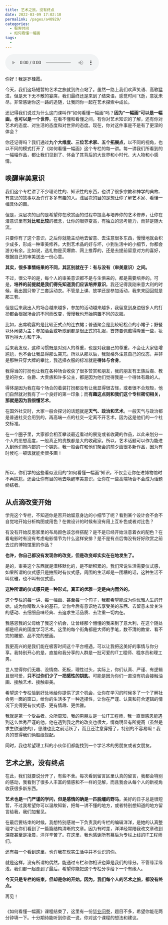 ```yaml
---
title: 艺术之旅，没有终点
date: 2022-03-09 17:02:10
permalink: /pages/a40929/
categories:
  - 极客时间
  - 如何看懂一幅画
tags:
  - 
---
```

<audio title="结束语.艺术之旅，没有终点" src="https://static001.geekbang.org/resource/audio/c3/48/c33c8b386370f997f589ce50965cf648.mp3" controls="controls"></audio> 
<p>你好！我是罗桂霞。</p><p>今天，我们这场短暂的艺术之旅就到终点站了。虽然一路上我们欢声笑语、高歌猛进，但是天下无不散的宴席，我们最终还是来到了结束语，感觉时间飞逝，意犹未尽。非常感谢你这一路的追随，让我同你一起在艺术探索中成长。</p><p>还记得我们说过为什么这门课叫作“如何看懂一幅画”吗？<strong>因为“一幅画”可以是一幅画，也可以是一个世界</strong>。在看不懂和看懂之间，有你对艺术知识的了解，还有你对艺术的态度、对生活的态度和对世界的态度。现在，你对这件事是不是有了更深的体会？</p><p>你还记得吗？我们通过<strong>九个大<strong><strong>维度</strong></strong>、三位艺术家、五个拓展点</strong>，以不同的视角，也以不同的模式打开了《如何看懂一幅画》这个专栏的每一讲。每一讲我们所看到的一幅幅作品，都让我们见到了、体会了其背后的大世界和小时代、大人物和小感情。</p><h2>唤醒审美意识</h2><p>我们这个专栏讲了不少理论性的、知识性的东西，也讲了很多宗教和神学的典故、有意思的故事以及许许多多有趣的人。浅层次的目的是想让你了解艺术家、看懂一幅具体的画。</p><p>但是，深层次的目的是希望你在欣赏画的过程中提高与培养你的艺术修养，让你在潜意识里有<strong>对比<strong><strong>和</strong></strong>比较</strong>的概念，让你的眼界变高，有独立的思考能力，而非是随大流。</p><p>只要你有了这个意识，之后你就能主动地去留意、去注意很多东西，慢慢地就会积少成多，形成一种审美修养。大到艺术品的好与坏，小到生活中的小细节，你都会游刃有余。比如说，选礼物是买爆款、网上推荐的，还是去提前留意对方的喜好，根据自己的审美送出一份心意。</p><!-- [[[read_end]]] --><p><strong>其实，很多事情结果的不同，其区别就在于：有与没有（审美意识）之间。</strong></p><p>不过，很公平的是，每个人的审美意识都不是与生俱来的，都是需要培养的。可是，<strong>培养的前提就是我们得先知道我们应该培养意识</strong>。我还记得我刚来意大利的时候，我出国只带了三套运动衣。不管是上课、放学还是参加活动，我来来回回就是那三套。</p><p>但是后来我出入的场合越来越多，参加的活动越来越多，我留意到身边很多人的打扮都会根据场合的不同而改变，慢慢我也开始购置不同的衣服。</p><p>比如，出席晚宴的是比较正式点的连衣裙；普通聚会是比较轻松点的小裙子；野餐以休闲装为主；参加酒会或听歌剧都是很正式的礼服，首饰要佩戴得隆重一些，妆容也得大方和干净。</p><p>后来我发现，这种习惯既是对别人的尊重，也是对我自己的尊重，不会让大家徒增尴尬，也不会让我显得那么突兀。所以从那以后，我就格外注意自己的仪态，并非是那种只穿大牌的攀比，我选择衣服的标准就是<strong>得体<strong><strong>与</strong></strong>合身</strong>。</p><p>我得当的打扮也让我在各种场合收获了很多赞赏和朋友，我的朋友有王族后裔、教皇的孙女、伯爵、大贵族和许多公主，都是因为他们觉得我是一个得体有趣的人。</p><p>得体是因为我在每个场合的着装打扮都没有让我显得很古怪，或者很不合规矩，他们自然就对我有了一个良好的第一印象；而<strong>有趣这点则和我们这个专栏密切相关，那就是因为我很懂艺术</strong>。</p><p>在国外社交时，大家一般会探讨的话题就是<strong>天气、政治和艺术</strong>。一般天气与政治都是普通社交会用到的，再高端一点的社交一定离不开艺术，因为这是他们的一个社交标准。</p><p>在一个圈子里，大家都会相互攀谈最近看过的展览或者收藏的作品，以此来划分一个人的思想高度，一般真正的贵族都是大的收藏家。所以，艺术话题可以作为能进入到他们圈内部的一个钥匙，我一般会在和他们聚会的前夕画很多新作品，因为有时候吃一顿饭就能卖很多画！</p><p><img src="https://static001.geekbang.org/resource/image/4e/c3/4ebb21f0c905df36fabc7c6fe7b652c3.jpg" alt="" title="《我是一条金鱼》[br]罗桂霞"></p><p><img src="https://static001.geekbang.org/resource/image/a9/a8/a9963645937e8b61bfd933039a9065a8.jpg" alt="" title="《我看见你了》[br]罗桂霞"></p><p>所以，你们学的这些看似没用的“如何看懂一幅画”知识，不仅会让你在进博物馆时不再尴尬，还会让你有目的地去唤醒审美意识，让你在一些高端场合不会成为话题终结者。</p><h2>从点滴改变开始</h2><p>学完这个专栏，不知道你是否开始留意身边的小细节了呢？看到某个设计会不会不自觉地开始分析构图或用色？在做设计的时候有没有用上互补色或者对比色？</p><p>有没有开始反思家里的布局颜色该怎样搭配？是不是已经开始注意着衣的配色？在看电影时有没有考虑电影情节为什么这样安排？是不是有点后悔没有好好欣赏之前去过的博物馆里的作品？</p><p><strong>也许，你自己都没有发现你的改变，但是改变却实实在在地发生了。</strong></p><p>是的，审美这个东西就是潜移默化的，是不断积累的。我们常说生活需要仪式感，如果所谓的仪式感只是拍照时有仪式感，周围的生活却是一团糟的话，这种生活不叫优雅，也不叫有仪式感。</p><p><strong>这种所谓的仪式感只是一种形式，真正的优雅一定是由内而外的。</strong></p><p>这个专栏的每一讲、每一幅画、甚至每一个句子，我都希望能成为你优雅人生的开始，成为你精致人生的基石，让你今后有意识地去享受美的东西、去留意未曾关注的感动、去细细品味经典、去追求生活品质、去注重一切内在。</p><p>我感恩我的父母给了我这个机会，让曾经那个懵懂的我来到了意大利，在这个随处都是经典的国度学习艺术。这里的每个街角都是大师的手笔，数不清的教堂、看不完的雕塑、品不完的壁画。</p><p>我更高兴的是我们能在极客时间这个平台相遇，可以让我把这美好的事情与你分享。我特别开心的是，直接和我分享的人群是一批可爱的IT工程师、程序员和理工男。</p><p>世人觉得你们无趣、没情商、死板，理性过头，实际上，你们认真、严谨、有逻辑且很可爱，<strong>只不过<strong><strong>你们</strong></strong>少了一把感性的钥匙</strong>，可能是因为你们一直没有机会接触油画、接触艺术、接触审美。</p><p>希望这个专栏恰到好处地给你提供了这个机会，让你在学习的时候多了一个了解社会另一面的窗口，给你的生活多了一种选择性，让你在严谨、认真和符合逻辑的情况下变得更有仪式感、更有情趣、更优雅。</p><p>我就是第一个受益者。众所周知，我的男朋友是一位IT工程师，我一直很感恩能遇到这么优秀严谨的他。他在遇到我之后的改变也很大，情商明显有所提高（虽然是求生欲迫使的），思维也比之前活跃了，而且还注意穿搭了，特别的不容易啊！我真的觉得我们俩超级搭配。</p><p>同时，我也希望理工科的小伙伴们都能找到一个学艺术的男朋友或者女朋友。</p><h2>艺术之旅，没有终点</h2><p>在此，我们就要说分开了，有些不舍。每次看到留言区里认真的留言，我都会特别的感动，我看到了很多人丰富的情感和不一样的见解，而且我会从每个人的新视角收获很多新东西。</p><p><strong>艺术也是一门严谨的学问，但是感情的确是一匹脱缰的野马</strong>。美好的日子总是很短暂，不过我希望你可以温故知新，把每一讲不懂的地方，或者特别想知道的地方留言给我，我们加餐见。</p><p>在最后要结束的时候，我想特别感谢一下负责我的专栏的编辑洋洋，是她的认真整理才让你们看到了一篇篇结构清晰的文章。因为有时差，洋洋经常陪我改文章改到深夜甚至是凌晨，洋洋辛苦了。在这里，我也感谢所有幕后为专栏上线的IT工程师们。</p><p>还有每一个看到这里，也许我在现实生活中并不认识的你。</p><p>就是这样，没有所谓的偶然，能通过专栏和你相识也算是我们的缘分。不管缘深缘浅，我们都一起走到了最后，希望你能把这个专栏分享给下一个有缘人。</p><p><strong>今天只是专栏的结束，但却是你的开始。因为，我们每个人的艺术之旅，都没有终点。</strong></p><p>再见！</p><p><img src="https://static001.geekbang.org/resource/image/38/94/383eb163db337b108db04d9996d79494.jpg" alt=""></p><p>《如何看懂一幅画》课程结束了，这里有一份<a href="https://jinshuju.net/f/BHFslH">毕业问卷</a>，题目不多，希望你能花两分钟填一下。十分期待能听到你说一说，你对这个课程的想法和建议。</p><p><a href="https://jinshuju.net/f/BHFslH"><img src="https://static001.geekbang.org/resource/image/48/69/484373ef96058577bfb1f9aa3f514c69.jpg" alt=""></a></p>